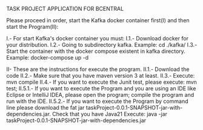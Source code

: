 TASK PROJECT APPLICATION FOR BCENTRAL

Please proceed in order, start the Kafka docker container first(I) and then start the Program(II):

 I.- For start Kafka's docker container you must:
I.1.- Download docker for your distribution.
I.2.- Going to subdirectory kafka. Example: cd ./kafka/
I.3.- Start the container with the docker compose existent in kafka directory. Example: docker-compose up -d

 II- These are the instructions for execute the program.
II.1.- Download the code
II.2.- Make sure that you have maven version 3 at least.
II.3.- Execute: mvn compile
II.4.- If you want to execute the Junit test, please execute: mvn test;
II.5.1.- If you want to execute the Program and you are using an IDE like Eclipse or IntelliJ IDEA, please open the program; compile the program and run with the IDE.
II.5.2.- If you want to execute the Program by command line please download the fat jar taskProject-0.0.1-SNAPSHOT-jar-with-dependencies.jar.
         Check that you have Java21
         Execute: java -jar taskProject-0.0.1-SNAPSHOT-jar-with-dependencies.jar
